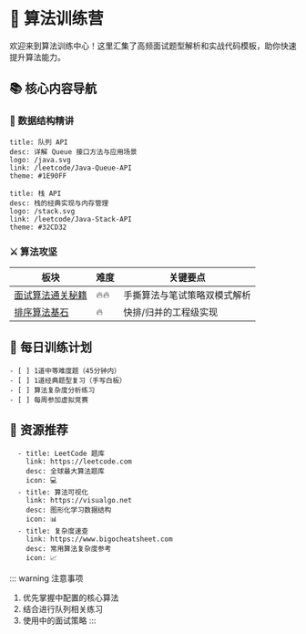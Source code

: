 # 🚀 算法训练营

欢迎来到算法训练中心！这里汇集了高频面试题型解析和实战代码模板，助你快速提升算法能力。

## 📚 核心内容导航

### 🧩 数据结构精讲
```card
title: 队列 API
desc: 详解 Queue 接口方法与应用场景
logo: /java.svg
link: /leetcode/Java-Queue-API
theme: #1E90FF
```

```card
title: 栈 API
desc: 栈的经典实现与内存管理
logo: /stack.svg
link: /leetcode/Java-Stack-API
theme: #32CD32
```

### ⚔️ 算法攻坚
| 板块 | 难度 | 关键要点 |
|------|------|----------|
| [面试算法通关秘籍](/leetcode/algo_mode) | 🔥🔥 | 手撕算法与笔试策略双模式解析 |
| [排序算法基石](/leetcode/quick_merge) | 🔥 | 快排/归并的工程级实现 |


## 📝 每日训练计划
```checklist
- [ ] 1道中等难度题（45分钟内）
- [ ] 1道经典题型复习（手写白板）
- [ ] 算法复杂度分析练习
- [ ] 每周参加虚拟竞赛
```

## 🔗 资源推荐
```card-grid
  - title: LeetCode 题库
    link: https://leetcode.com
    desc: 全球最大算法题库
    icon: 💻
  - title: 算法可视化
    link: https://visualgo.net
    desc: 图形化学习数据结构
    icon: 📊
  - title: 复杂度速查
    link: https://www.bigocheatsheet.com
    desc: 常用算法复杂度参考
    icon: 📈
```

::: warning 注意事项
1. 优先掌握<mcfile name="config.mjs" path="/usr/app/front/x-tech/x-tech.github.io/docs/.vitepress/config.mjs"></mcfile>中配置的核心算法
2. 结合<mcsymbol name="Java-Queue-API" filename="config.mjs" path="/usr/app/front/x-tech/x-tech.github.io/docs/.vitepress/config.mjs" startline="86" type="function"></mcsymbol>进行队列相关练习
3. 使用<mcsymbol name="algo_mode" filename="config.mjs" path="/usr/app/front/x-tech/x-tech.github.io/docs/.vitepress/config.mjs" startline="89" type="function"></mcsymbol>中的面试策略
:::


<Badge type="info" text="最后更新：2024-05-20" />  
<Badge type="tip" text="MIT Licensed" />
<Badge type="warning" text="推荐 Chrome 浏览器" />



<Artalk />